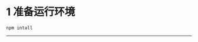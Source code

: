 # 1 准备运行环境
```
npm intall
```

----------------------------------------------------------------------
